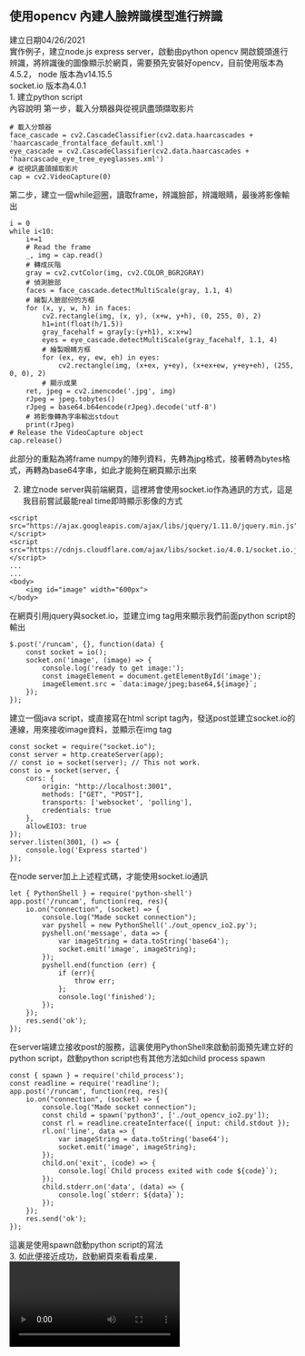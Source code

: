## 使用opencv 內建人臉辨識模型進行辨識

建立日期04/26/2021<br>
實作例子，建立node.js express server，啟動由python opencv 開啟鏡頭進行辨識，將辨識後的圖像顯示於網頁，需要預先安裝好opencv，目前使用版本為4.5.2，
node 版本為v14.15.5<br> 
socket.io 版本為4.0.1<br>
1. 
    建立python script <br>
內容說明
第一步，載入分類器與從視訊盡頭擷取影片
```
# 載入分類器
face_cascade = cv2.CascadeClassifier(cv2.data.haarcascades + 'haarcascade_frontalface_default.xml')
eye_cascade = cv2.CascadeClassifier(cv2.data.haarcascades + 'haarcascade_eye_tree_eyeglasses.xml')
# 從視訊盡頭擷取影片
cap = cv2.VideoCapture(0)
```
第二步，建立一個while迴圈，讀取frame，辨識臉部，辨識眼睛，最後將影像輸出
```
i = 0
while i<10:
    i+=1
    # Read the frame
    _, img = cap.read()
    # 轉成灰階
    gray = cv2.cvtColor(img, cv2.COLOR_BGR2GRAY)
    # 偵測臉部
    faces = face_cascade.detectMultiScale(gray, 1.1, 4)
    # 繪製人臉部份的方框
    for (x, y, w, h) in faces:
        cv2.rectangle(img, (x, y), (x+w, y+h), (0, 255, 0), 2)
        h1=int(float(h/1.5))
        gray_facehalf = gray[y:(y+h1), x:x+w]
        eyes = eye_cascade.detectMultiScale(gray_facehalf, 1.1, 4)
        # 繪製眼睛方框
        for (ex, ey, ew, eh) in eyes:
            cv2.rectangle(img, (x+ex, y+ey), (x+ex+ew, y+ey+eh), (255, 0, 0), 2)
        # 顯示成果
    ret, jpeg = cv2.imencode('.jpg', img)
    rJpeg = jpeg.tobytes()
    rJpeg = base64.b64encode(rJpeg).decode('utf-8')
    # 將影像轉為字串輸出stdout
    print(rJpeg)
# Release the VideoCapture object
cap.release()
```
此部分的重點為將frame numpy的陣列資料，先轉為jpg格式，接著轉為bytes格式，再轉為base64字串，如此才能夠在網頁顯示出來

2. 
    建立node server與前端網頁，這裡將會使用socket.io作為通訊的方式，這是我目前嘗試最能real time即時顯示影像的方式
```
<script src="https://ajax.googleapis.com/ajax/libs/jquery/1.11.0/jquery.min.js"></script>
<script src="https://cdnjs.cloudflare.com/ajax/libs/socket.io/4.0.1/socket.io.js"></script>
...
...
<body>
    <img id="image" width="600px">
</body>
```
在網頁引用jquery與socket.io，並建立img tag用來顯示我們前面python script的輸出

```
$.post('/runcam', {}, function(data) {
    const socket = io();
    socket.on('image', (image) => {
        console.log('ready to get image:');
        const imageElement = document.getElementById('image');
        imageElement.src = `data:image/jpeg;base64,${image}`;
    });
});
```
建立一個java script，或直接寫在html script tag內，發送post並建立socket.io的連線，用來接收image資料，並顯示在img tag
```
const socket = require("socket.io");
const server = http.createServer(app);
// const io = socket(server); // This not work.
const io = socket(server, {
    cors: {
        origin: "http://localhost:3001",
        methods: ["GET", "POST"],
        transports: ['websocket', 'polling'],
        credentials: true
    },
    allowEIO3: true
});
server.listen(3001, () => {
    console.log('Express started')
});
```
在node server加上上述程式碼，才能使用socket.io通訊

```
let { PythonShell } = require('python-shell')
app.post('/runcam', function(req, res){
    io.on("connection", (socket) => {
        console.log("Made socket connection");
        var pyshell = new PythonShell('./out_opencv_io2.py');
        pyshell.on('message', data => {
            var imageString = data.toString('base64');
            socket.emit('image', imageString);
        });
        pyshell.end(function (err) {
            if (err){
                throw err;
            };
            console.log('finished');
        });
    }); 
    res.send('ok');
});
```
在server端建立接收post的服務，這裏使用PythonShell來啟動前面預先建立好的python script，啟動python script也有其他方法如child process spawn
```
const { spawn } = require('child_process');
const readline = require('readline');
app.post('/runcam', function(req, res){
    io.on("connection", (socket) => {
        console.log("Made socket connection");
        const child = spawn('python3', ['./out_opencv_io2.py']);
        const rl = readline.createInterface({ input: child.stdout });
        rl.on('line', data => {
            var imageString = data.toString('base64');
            socket.emit('image', imageString);
        });
        child.on('exit', (code) => {
            console.log(`Child process exited with code ${code}`);
        });
        child.stderr.on('data', (data) => {
            console.log(`stderr: ${data}`);
        });
    });
    res.send('ok');
});
```
這裏是使用spawn啟動python script的寫法<br>
3.
    如此便接近成功，啟動網頁來看看成果．
    <video controls="controls" width="300"
                    name="Video Name" src="./cv2_face_detect.mov"></video>